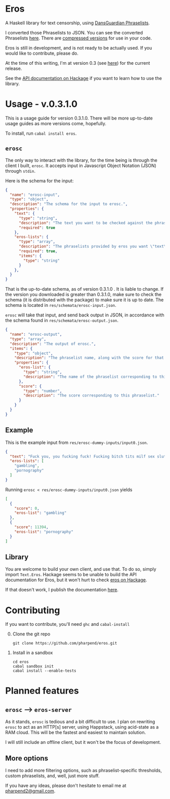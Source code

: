 # Eros

A Haskell library for text censorship, using
[DansGuardian Phraselists](http://contentfilter.futuragts.com/phraselists/).

I converted those Phraselists to JSON. You can see the converted Phraselists
[here](https://github.com/pharpend/eros/tree/master/res/phraselists-pretty). There
are
[compressed versions](https://github.com/pharpend/eros/tree/master/res/phraselists-ugly)
for use in your code.

Eros is still in development, and is not ready to be actually used. If you would
like to contribute, please do.

At the time of this writing, I'm at version 0.3 (see
[here](https://github.com/pharpend/eros/releases)) for the current release.

See the [API documentation on Hackage](http://hackage.haskell.org/package/eros)
if you want to learn how to use the library.

# Usage - v.0.3.1.0

This is a usage guide for version 0.3.1.0. There will be more up-to-date usage
guides as more versions come, hopefully.

To install, run `cabal install eros`.

## `erosc`

The only way to interact with the library, for the time being is through the
client I built, `erosc`. It accepts input in Javascript Object Notation (JSON)
through `stdin`.

Here is the schema for the input:

```json
{
  "name": "erosc-input",
  "type": "object",
  "description": "The schema for the input to erosc.",
  "properties": {
    "text": {
      "type": "string",
      "description": "The text you want to be checked against the phraselists.",
      "required": true
    },
    "eros-lists": {
      "type": "array",
      "description": "The phraselists provided by eros you want \"text\" to be checked against.",
      "required": true,
      "items": {
        "type": "string"
      }
    },
  }
}
```

That is the up-to-date schema, as of version 0.3.1.0 . It is liable to
change. If the version you downloaded is greater than 0.3.1.0, make sure to
check the schema (it is distributed with the package) to make sure it is up to
date. The schema is located in `res/schemata/erosc-input.json`.

`erosc` will take that input, and send back output in JSON, in accordance with
the schema found in `res/schemata/erosc-output.json`.

```json
{
  "name": "erosc-output",
  "type": "array",
  "description": "The output of erosc.",
  "items": {
    "type": "object",
    "description": "The phraselist name, along with the score for that phraselist.",
    "properties": {
      "eros-list": {
        "type": "string",
        "description": "The name of the phraselist corresponding to this object."
      },
      "score": {
        "type": "number",
        "description": "The score corresponding to this phraselist."
      }
    }
  }
}
```

## Example

This is the example input from `res/erosc-dummy-inputs/input0.json`.

```json
{
  "text": "Fuck you, you fucking fuck! Fucking bitch tits milf sex sluts!",
  "eros-lists": [
    "gambling",
    "pornography"
  ]
}
```

Running `erosc < res/erosc-dummy-inputs/input0.json` yields

```json
[
  {
    "score": 0,
    "eros-list": "gambling"
  },
  {
    "score": 11394,
    "eros-list": "pornography"
  }
]
```

## Library

You are welcome to build your own client, and use that. To do so, simply import
`Text.Eros`. Hackage seems to be unable to build the API documentation for Eros,
but it won't hurt to check
[eros on Hackage](http://hackage.haskell.org/package/eros).

If that doesn't work, I publish the documentation
[here](https://pharpend.github.io/eros-haddock).

# Contributing

If you want to contribute, you'll need `ghc` and `cabal-install` 

0.  Clone the git repo

        git clone https://github.com/pharpend/eros.git

1.  Install in a sandbox

        cd eros
        cabal sandbox init
        cabal install --enable-tests

# Planned features

## `erosc` ⟶ `eros-server`

As it stands, `erosc` is tedious and a bit difficult to use. I plan on rewriting
`erosc` to act as an HTTP[s] server, using Happstack, using acid-state as a RAM
cloud. This will be the fastest and easiest to maintain solution.

I will still include an offline client, but it won't be the focus of
development.

## More options

I need to add more filtering options, such as phraselist-specific thresholds,
custom phraselists, and, well, just more stuff.

If you have any ideas, please don't hesitate to email me at
<pharpend2@gmail.com>.
